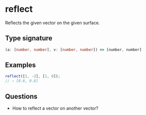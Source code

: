 # reflect

Reflects the given vector on the given surface.

## Type signature

<!-- prettier-ignore-start -->
```typescript
(a: [number, number], v: [number, number]) => [number, number]
```
<!-- prettier-ignore-end -->

## Examples

<!-- prettier-ignore-start -->
```javascript
reflect([1, -2], [1, 0]);
// ⇒ [0.6, 0.8]
```
<!-- prettier-ignore-end -->

## Questions

- How to reflect a vector on another vector?
